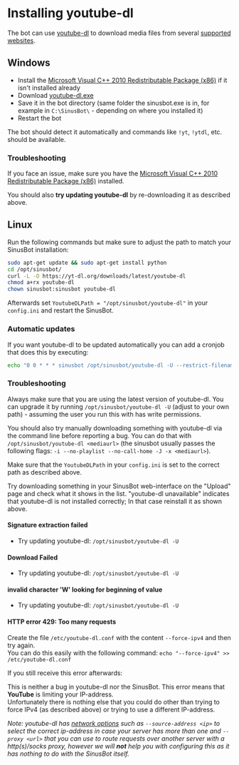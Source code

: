# Installing youtube-dl

The bot can use [youtube-dl](https://github.com/ytdl-org/youtube-dl/) to download media files from several [supported websites](https://rg3.github.io/youtube-dl/supportedsites.html).

## Windows

- Install the [Microsoft Visual C++ 2010 Redistributable Package (x86)](https://www.microsoft.com/en-US/download/details.aspx?id=5555) if it isn't installed already
- Download [youtube-dl.exe](https://yt-dl.org/downloads/latest/youtube-dl.exe)
- Save it in the bot directory (same folder the sinusbot.exe is in, for example in `C:\SinusBot\` - depending on where you installed it)
- Restart the bot

The bot should detect it automatically and commands like `!yt`, `!ytdl`, etc. should be available.

### Troubleshooting

If you face an issue, make sure you have the [Microsoft Visual C++ 2010 Redistributable Package (x86)](https://www.microsoft.com/en-US/download/details.aspx?id=5555) installed.

You should also **try updating youtube-dl** by re-downloading it as described above.

## Linux

Run the following commands but make sure to adjust the path to match your SinusBot installation:

```bash
sudo apt-get update && sudo apt-get install python
cd /opt/sinusbot/
curl -L -O https://yt-dl.org/downloads/latest/youtube-dl
chmod a+rx youtube-dl
chown sinusbot:sinusbot youtube-dl
```

Afterwards set `YoutubeDLPath = "/opt/sinusbot/youtube-dl"` in your `config.ini` and restart the SinusBot.

### Automatic updates

If you want youtube-dl to be updated automatically you can add a cronjob that does this by executing:

```bash
echo "0 0 * * * sinusbot /opt/sinusbot/youtube-dl -U --restrict-filename >/dev/null" > /etc/cron.d/ytdl
```

### Troubleshooting

Always make sure that you are using the latest version of youtube-dl. You can upgrade it by running `/opt/sinusbot/youtube-dl -U` (adjust to your own path) - assuming the user you run this with has write permissions.

You should also try manually downloading something with youtube-dl via the command line before reporting a bug. You can do that with `/opt/sinusbot/youtube-dl <mediaurl>` (the sinusbot usually passes the following flags: `-i --no-playlist --no-call-home -J -x <mediaurl>`).

Make sure that the `YoutubeDLPath` in your `config.ini` is set to the correct path as described above.

Try downloading something in your SinusBot web-interface on the "Upload" page and check what it shows in the list. "youtube-dl unavailable" indicates that youtube-dl is not installed correctly; In that case reinstall it as shown above.

#### Signature extraction failed

- Try updating youtube-dl: `/opt/sinusbot/youtube-dl -U`

#### Download Failed

- Try updating youtube-dl: `/opt/sinusbot/youtube-dl -U`

#### invalid character 'W' looking for beginning of value

- Try updating youtube-dl: `/opt/sinusbot/youtube-dl -U`

#### HTTP error 429: Too many requests

Create the file `/etc/youtube-dl.conf` with the content `--force-ipv4` and then try again. </br>
You can do this easily with the following command: `echo "--force-ipv4" >> /etc/youtube-dl.conf`

If you still receive this error afterwards:

This is neither a bug in youtube-dl nor the SinusBot. This error means that **YouTube** is limiting your IP-address. </br>
Unfortunately there is nothing else that you could do other than trying to force IPv4 (as described above) or trying to use a different IP-address.

*Note: youtube-dl has [network options](https://github.com/ytdl-org/youtube-dl/blob/master/README.md#network-options) such as `--source-address <ip>` to select the correct ip-address in case your server has more than one and `--proxy <url>` that you can use to route requests over another server with a http(s)/socks proxy, however we will **not** help you with configuring this as it has nothing to do with the SinusBot itself.*
